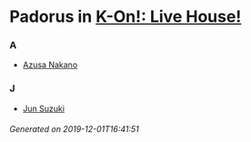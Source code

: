 # Padorus in [K-On!: Live House!](https://myanimelist.net/anime/6862/K-On__Live_House)

### A
* [Azusa Nakano](https://github.com/shadow578/Padoru-Padoru/blob/master/table-of-contents/characters/AzusaNakano.md)

### J
* [Jun Suzuki](https://github.com/shadow578/Padoru-Padoru/blob/master/table-of-contents/characters/JunSuzuki.md)

###### Generated on 2019-12-01T16:41:51
